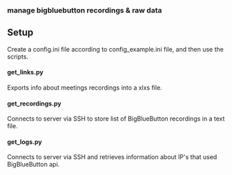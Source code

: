 ### manage bigbluebutton recordings & raw data

## Setup
Create a config.ini file according to config_example.ini file, and then use the scripts.

#### get_links.py
Exports info about meetings recordings into a xlxs file.

#### get_recordings.py
Connects to server via SSH to store list of BigBlueButton recordings in a text file.

#### get_logs.py
Connects to server via SSH and retrieves information about IP's that used BigBlueButton api.
